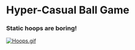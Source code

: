 # Hyper-Casual Ball Game
### Static hoops are boring! 
[![Hoops.gif](https://s2.gifyu.com/images/Hoops.gif)](https://gifyu.com/image/UMDo)
